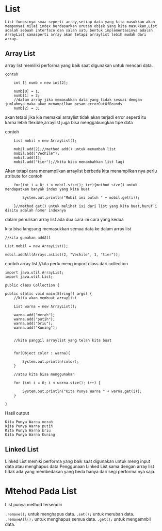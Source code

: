 # List 
	List fungsinya smaa seperti array,setiap data yang kita masukkan akan mempunyai nilai index berdasarkan urutan objek yang kita masukkan,List adalah sebuah interface dan salah satu bentuk implementasinya adalah ArrayList samasperti array akan tetapi arraylist lebih mudah dari array.

## Array List 

array list memiliki performa yang baik saat digunakan untuk mencari data.

	contoh 

		int [] numb = new int[2];

		numb[0] = 1;
		numb[1] = 2;
		//dalam array jika memasukkan data yang tidak sesuai dengan jumlahnya maka akan menampilkan pesan errorOutOfBounds
		numb[2] = 3;

akan tetapi jika kia memakai arraylist tidak akan terjadi error seperti itu karna lebih flexible,arraylist juga bisa menggabungkan tipe data 

contoh 
	
		List mobil = new ArrayList();

		mobil.add(2);//method add() untuk menambah list 
		mobil.add("Vechile");
		mobil.add(1);
		mobil.add("tier");//kita bisa menambahkan list lagi 

Akan tetapi cara menampilkan arraylist berbeda kita menampilkan nya perlu atribute for
contoh 

		for(int i = 0; i < mobil.size(); i++){method size() untuk mendapatkan banyak index yang kita buat

			System.out.println("Mobil ini butuh " + mobil.get(i));

		}//method get() untuk melihat isi dari list yang kita buat,huruf i disitu adalah nomer indexnya
		

dalam penulisan array list ada dua cara ini cara yang kedua

kita bisa langsung memasukkan semua data ke dalam array list

	//kita gunakan addAll

	List mobil = new ArrayList();

	mobil.addAll(Arrays.asList(2, "Vechile", 1, "tier"));


contoh array list
	//kita perlu meng import class dari collection

	import java.util.ArrayList;
	import java.util.List;

	public class Collection {

    public static void main(String[] args) {
        //kita akan membuat arraylist

        List warna = new ArrayList();

        warna.add("merah");
        warna.add("putih");
        warna.add("briu");
        warna.add("Kuning");


        //kita panggil arraylist yang telah kita buat


        for(Object color : warna){

        	System.out.println(color);
        }	

        //atau kita bisa menggunakan

        for (int i = 0; i < warna.size(); i++) {

            System.out.println("Kita Punya Warna " + warna.get(i));
        }

    }

 Hasil output 

 	Kita Punya Warna merah
	Kita Punya Warna putih
	Kita Punya Warna briu
	Kita Punya Warna Kuning

## Linked List

Linked List memiki performa yang baik saat digunakan untuk meng input data atau menghapus data
Penggunaan Linked List sama dengan array list tidak ada yang membedakan yang beda hanya dari segi performa nya saja.

# Mtehod Pada List

List punya method tersendiri 

`.remove();` untuk menghapus data.
`.set();` untuk merubah data.
`.removeAll();` untuk menghapus semua data.
`.get();` untuk mengamnbil data.


